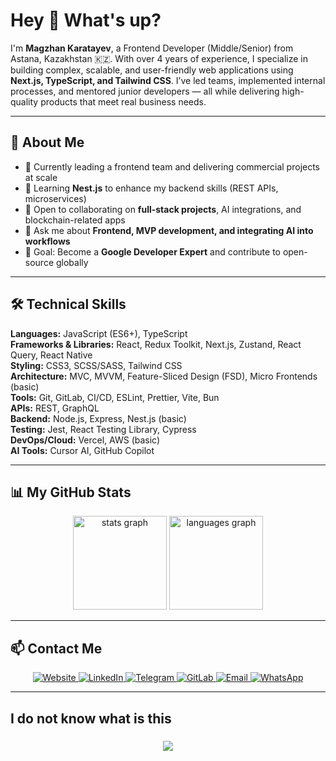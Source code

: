 <h1 align="left">Hey 👋 What's up?</h1>

<p align="left">
I'm <strong>Magzhan Karatayev</strong>, a Frontend Developer (Middle/Senior) from Astana, Kazakhstan 🇰🇿.  
With over 4 years of experience, I specialize in building complex, scalable, and user-friendly web applications using <strong>Next.js, TypeScript, and Tailwind CSS</strong>.  
I’ve led teams, implemented internal processes, and mentored junior developers — all while delivering high-quality products that meet real business needs.
</p>

---

<h2 align="left">🚀 About Me</h2>

- 🔭 Currently leading a frontend team and delivering commercial projects at scale  
- 🌱 Learning **Nest.js** to enhance my backend skills (REST APIs, microservices)  
- 👯 Open to collaborating on **full-stack projects**, AI integrations, and blockchain-related apps  
- 💬 Ask me about **Frontend, MVP development, and integrating AI into workflows**  
- 🎯 Goal: Become a **Google Developer Expert** and contribute to open-source globally  

---

<h2 align="left">🛠 Technical Skills</h2>

**Languages:** JavaScript (ES6+), TypeScript  
**Frameworks & Libraries:** React, Redux Toolkit, Next.js, Zustand, React Query, React Native  
**Styling:** CSS3, SCSS/SASS, Tailwind CSS  
**Architecture:** MVC, MVVM, Feature-Sliced Design (FSD), Micro Frontends (basic)  
**Tools:** Git, GitLab, CI/CD, ESLint, Prettier, Vite, Bun  
**APIs:** REST, GraphQL  
**Backend:** Node.js, Express, Nest.js (basic)  
**Testing:** Jest, React Testing Library, Cypress  
**DevOps/Cloud:** Vercel, AWS (basic)  
**AI Tools:** Cursor AI, GitHub Copilot  

---

<h2 align="left">📊 My GitHub Stats</h2>

<div align="center">
  <img src="https://github-readme-stats.vercel.app/api?username=emporteme&show_icons=true&count_private=true&theme=dracula" height="150" alt="stats graph" />
  <img src="https://github-readme-stats.vercel.app/api/top-langs?username=emporteme&layout=compact&langs_count=6&theme=dracula" height="150" alt="languages graph" />
</div>

---

<h2 align="left">📫 Contact Me</h2>

<div align="center">
  <a href="https://www.emporteme.com" target="_blank">
    <img src="https://img.shields.io/badge/Website-000000?style=for-the-badge&logo=About.me&logoColor=white" alt="Website" />
  </a>
  <a href="https://www.linkedin.com/in/emporteme/" target="_blank">
    <img src="https://img.shields.io/badge/LinkedIn-0A66C2?style=for-the-badge&logo=linkedin&logoColor=white" alt="LinkedIn" />
  </a>
  <a href="https://t.me/emporteme" target="_blank">
    <img src="https://img.shields.io/badge/Telegram-26A5E4?style=for-the-badge&logo=telegram&logoColor=white" alt="Telegram" />
  </a>
  <a href="https://gitlab.com/emporteme" target="_blank">
    <img src="https://img.shields.io/badge/GitLab-FC6D26?style=for-the-badge&logo=gitlab&logoColor=white" alt="GitLab" />
  </a>
  <a href="mailto:magzhankarataev02@gmail.com">
    <img src="https://img.shields.io/badge/Email-D14836?style=for-the-badge&logo=gmail&logoColor=white" alt="Email" />
  </a>
  <a href="https://wa.me/77472786055" target="_blank">
    <img src="https://img.shields.io/badge/WhatsApp-25D366?style=for-the-badge&logo=whatsapp&logoColor=white" alt="WhatsApp" />
  </a>
</div>

---

<h2 align="left">I do not know what is this</h2>

###

<div align="center">
  <img src="https://profile-counter.glitch.me/emporteme/count.svg?"  />
</div>

###
